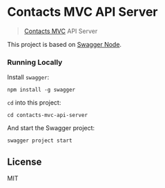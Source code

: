 # Contacts MVC API Server

> [Contacts MVC](https://github.com/contacts-mvc) API Server

This project is based on [Swagger Node](https://www.npmjs.com/package/swagger).


### Running Locally

Install `swagger`:

```
npm install -g swagger
```

`cd` into this project:

```
cd contacts-mvc-api-server
```

And start the Swagger project:

```
swagger project start
```

## License
MIT